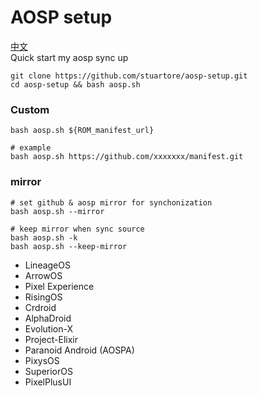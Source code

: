 # AOSP setup
[中文](./README_CN.md)  
Quick start my aosp sync up
```
git clone https://github.com/stuartore/aosp-setup.git
cd aosp-setup && bash aosp.sh
```

### Custom
```
bash aosp.sh ${ROM_manifest_url}

# example
bash aosp.sh https://github.com/xxxxxxx/manifest.git
```
### mirror
```
# set github & aosp mirror for synchonization
bash aosp.sh --mirror

# keep mirror when sync source
bash aosp.sh -k
bash aosp.sh --keep-mirror
```

+ LineageOS
+ ArrowOS
+ Pixel Experience
+ RisingOS
+ Crdroid
+ AlphaDroid
+ Evolution-X
+ Project-Elixir
+ Paranoid Android (AOSPA)
+ PixysOS
+ SuperiorOS
+ PixelPlusUI
